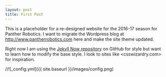 ```yaml
---
layout: post
title: First Post
---
```


This is a placeholder for a re-designed website for the 2016-17 season for Panther Robotics.  I want to migrate the Wordpress blog at <http://www.pantherrobotics.com> here and make the site theme updated.

Right now I am using the [Jekyll Now repository](https://github.com/barryclark/jekyll-now) on GitHub for style but want to learn how to modify the base style.  I look to sites like <csswizardry.com> for inspiration.

//![_config.yml]({{ site.baseurl }}/images/config.png)
